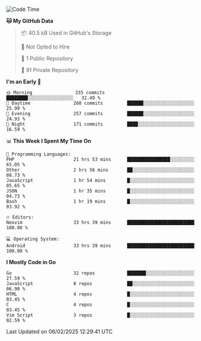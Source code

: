
<!--START_SECTION:waka-->
![Code Time](http://img.shields.io/badge/Code%20Time-5%2C699%20hrs%2042%20mins-blue)

**🐱 My GitHub Data** 

> 📦 40.5 kB Used in GitHub's Storage 
 > 
> 🚫 Not Opted to Hire
 > 
> 📜 1 Public Repository 
 > 
> 🔑 91 Private Repository 
 > 
**I'm an Early 🐤** 

```text
🌞 Morning                335 commits         ████████░░░░░░░░░░░░░░░░░   32.49 % 
🌆 Daytime                268 commits         ██████░░░░░░░░░░░░░░░░░░░   25.99 % 
🌃 Evening                257 commits         ██████░░░░░░░░░░░░░░░░░░░   24.93 % 
🌙 Night                  171 commits         ████░░░░░░░░░░░░░░░░░░░░░   16.59 % 
```


📊 **This Week I Spent My Time On** 

```text
💬 Programming Languages: 
PHP                      21 hrs 53 mins      ████████████████░░░░░░░░░   65.05 % 
Other                    2 hrs 56 mins       ██░░░░░░░░░░░░░░░░░░░░░░░   08.73 % 
JavaScript               1 hr 54 mins        █░░░░░░░░░░░░░░░░░░░░░░░░   05.65 % 
JSON                     1 hr 35 mins        █░░░░░░░░░░░░░░░░░░░░░░░░   04.73 % 
Bash                     1 hr 19 mins        █░░░░░░░░░░░░░░░░░░░░░░░░   03.92 % 

🔥 Editors: 
Neovim                   33 hrs 39 mins      █████████████████████████   100.00 % 

💻 Operating System: 
Android                  33 hrs 39 mins      █████████████████████████   100.00 % 
```

**I Mostly Code in Go** 

```text
Go                       32 repos            ███████░░░░░░░░░░░░░░░░░░   27.59 % 
JavaScript               8 repos             ██░░░░░░░░░░░░░░░░░░░░░░░   06.90 % 
HTML                     4 repos             █░░░░░░░░░░░░░░░░░░░░░░░░   03.45 % 
C                        4 repos             █░░░░░░░░░░░░░░░░░░░░░░░░   03.45 % 
Vim Script               3 repos             █░░░░░░░░░░░░░░░░░░░░░░░░   02.59 % 
```




 Last Updated on 06/02/2025 12:29:41 UTC
<!--END_SECTION:waka-->

